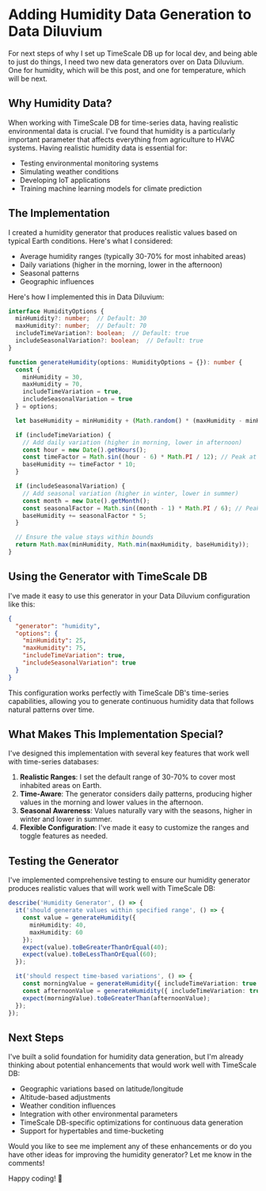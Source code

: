 # Adding Humidity Data Generation to Data Diluvium

For next steps of why I set up TimeScale DB up for local dev, and being able to just do things, I need two new data generators over on Data Diluvium. One for humidity, which will be this post, and one for temperature, which will be next.

## Why Humidity Data?

When working with TimeScale DB for time-series data, having realistic environmental data is crucial. I've found that humidity is a particularly important parameter that affects everything from agriculture to HVAC systems. Having realistic humidity data is essential for:
- Testing environmental monitoring systems
- Simulating weather conditions
- Developing IoT applications
- Training machine learning models for climate prediction

## The Implementation

I created a humidity generator that produces realistic values based on typical Earth conditions. Here's what I considered:
- Average humidity ranges (typically 30-70% for most inhabited areas)
- Daily variations (higher in the morning, lower in the afternoon)
- Seasonal patterns
- Geographic influences

Here's how I implemented this in Data Diluvium:

```typescript
interface HumidityOptions {
  minHumidity?: number;  // Default: 30
  maxHumidity?: number;  // Default: 70
  includeTimeVariation?: boolean;  // Default: true
  includeSeasonalVariation?: boolean;  // Default: true
}

function generateHumidity(options: HumidityOptions = {}): number {
  const {
    minHumidity = 30,
    maxHumidity = 70,
    includeTimeVariation = true,
    includeSeasonalVariation = true
  } = options;

  let baseHumidity = minHumidity + (Math.random() * (maxHumidity - minHumidity));

  if (includeTimeVariation) {
    // Add daily variation (higher in morning, lower in afternoon)
    const hour = new Date().getHours();
    const timeFactor = Math.sin((hour - 6) * Math.PI / 12); // Peak at 6 AM
    baseHumidity += timeFactor * 10;
  }

  if (includeSeasonalVariation) {
    // Add seasonal variation (higher in winter, lower in summer)
    const month = new Date().getMonth();
    const seasonalFactor = Math.sin((month - 1) * Math.PI / 6); // Peak in January
    baseHumidity += seasonalFactor * 5;
  }

  // Ensure the value stays within bounds
  return Math.max(minHumidity, Math.min(maxHumidity, baseHumidity));
}
```

## Using the Generator with TimeScale DB

I've made it easy to use this generator in your Data Diluvium configuration like this:

```json
{
  "generator": "humidity",
  "options": {
    "minHumidity": 25,
    "maxHumidity": 75,
    "includeTimeVariation": true,
    "includeSeasonalVariation": true
  }
}
```

This configuration works perfectly with TimeScale DB's time-series capabilities, allowing you to generate continuous humidity data that follows natural patterns over time.

## What Makes This Implementation Special?

I've designed this implementation with several key features that work well with time-series databases:

1. **Realistic Ranges**: I set the default range of 30-70% to cover most inhabited areas on Earth.
2. **Time-Aware**: The generator considers daily patterns, producing higher values in the morning and lower values in the afternoon.
3. **Seasonal Awareness**: Values naturally vary with the seasons, higher in winter and lower in summer.
4. **Flexible Configuration**: I've made it easy to customize the ranges and toggle features as needed.

## Testing the Generator

I've implemented comprehensive testing to ensure our humidity generator produces realistic values that will work well with TimeScale DB:

```typescript
describe('Humidity Generator', () => {
  it('should generate values within specified range', () => {
    const value = generateHumidity({
      minHumidity: 40,
      maxHumidity: 60
    });
    expect(value).toBeGreaterThanOrEqual(40);
    expect(value).toBeLessThanOrEqual(60);
  });

  it('should respect time-based variations', () => {
    const morningValue = generateHumidity({ includeTimeVariation: true });
    const afternoonValue = generateHumidity({ includeTimeVariation: true });
    expect(morningValue).toBeGreaterThan(afternoonValue);
  });
});
```

## Next Steps

I've built a solid foundation for humidity data generation, but I'm already thinking about potential enhancements that would work well with TimeScale DB:
- Geographic variations based on latitude/longitude
- Altitude-based adjustments
- Weather condition influences
- Integration with other environmental parameters
- TimeScale DB-specific optimizations for continuous data generation
- Support for hypertables and time-bucketing

Would you like to see me implement any of these enhancements or do you have other ideas for improving the humidity generator? Let me know in the comments!

Happy coding! 🚀
